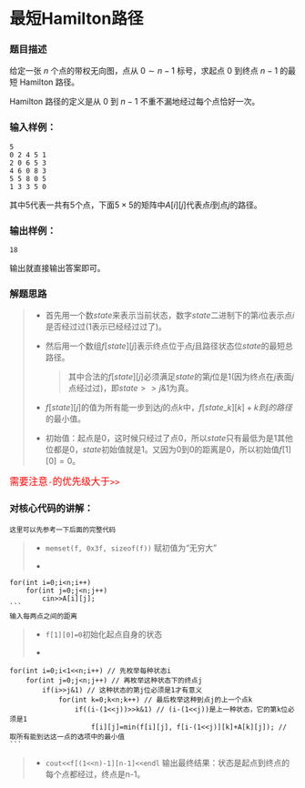 # 最短Hamilton路径

### 题目描述
给定一张 $n$ 个点的带权无向图，点从 $0∼n−1$ 标号，求起点 $0$ 到终点 $n−1$ 的最短 Hamilton 路径。

Hamilton 路径的定义是从 $0$ 到 $n−1$ 不重不漏地经过每个点恰好一次。

### 输入样例：
```
5
0 2 4 5 1
2 0 6 5 3
4 6 0 8 3
5 5 8 0 5
1 3 3 5 0
```
其中$5$代表一共有$5$个点，下面$5\times5$的矩阵中$A[i][j]$代表点$i$到点$j$的路径。

### 输出样例：
```
18
```
输出就直接输出答案即可。

### 解题思路
>+ 首先用一个数$state$来表示当前状态，数字$state$二进制下的第$i$位表示点$i$是否经过过(1表示已经经过过了)。
>
> + 然后用一个数组$f[state][j]$表示终点位于点$j$且路径状态位$state$的最短总路径。
>   > 其中合法的$f[state][j]$必须满足$state$的第$j$位是$1$(因为终点在$j$表面$j$点经过过)，即$state>>j\&1$为真。
> + $f[state][j]$的值为所有能一步到达$j$的点$k$中，$f[state\_k][k]+k到j的路径$的最小值。
> + 初始值：起点是$0$，这时候只经过了点$0$，所以$state$只有最低为是$1$其他位都是$0$，$state$初始值就是$1$。又因为$0$到$0$的距离是$0$，所以初始值$f[1][0]=0$。

<big><font color="red">需要注意`-`的优先级大于`>>`</font></big>

### 对核心代码的讲解：
<small>这里可以先参考一下后面的完整代码</small>

> + ```memset(f, 0x3f, sizeof(f))``` 赋初值为“无穷大”
> + ```
    for(int i=0;i<n;i++)
        for(int j=0;j<n;j++)
            cin>>A[i][j];
    ```
    输入每两点之间的距离
> + ```f[1][0]=0```初始化起点自身的状态
> + ```
    for(int i=0;i<1<<n;i++) // 先枚举每种状态i
        for(int j=0;j<n;j++) // 再枚举这种状态下的终点j
            if(i>>j&1) // 这种状态的第j位必须是1才有意义
                for(int k=0;k<n;k++) // 最后枚举这种到点j的上一个点k
                    if((i-(1<<j))>>k&1) // (i-(1<<j))是上一种状态，它的第k位必须是1
                        f[i][j]=min(f[i][j], f[i-(1<<j)][k]+A[k][j]); // 取所有能到达这一点的选项中的最小值
    ```
> + ```cout<<f[(1<<n)-1][n-1]<<endl``` 输出最终结果：状态是起点到终点的每个点都经过，终点是n-1。